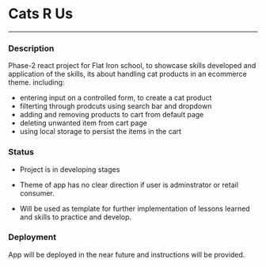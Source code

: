# Cats R Us

---

### Description

Phase-2 react project for Flat Iron school, to showcase skills developed and application of the skills, its about handling cat products in an ecommerce theme. including:

- entering input on a controlled form, to create a cat product
- filterting through prodcuts using search bar and dropdown
- adding and removing products to cart from default page
- deleting unwanted item from cart page
- using local storage to persist the items in the cart

### Status

- Project is in developing stages

- Theme of app has no clear direction if user is adminstrator or retail consumer.
- Will be used as template for further implementation of lessons learned and skills to practice and develop.

### Deployment

App will be deployed in the near future and instructions will be provided.
